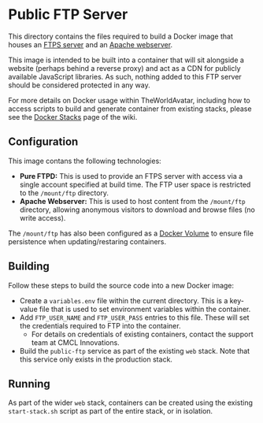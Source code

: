 # Public FTP Server

This directory contains the files required to build a Docker image that houses an [FTPS server](https://www.pureftpd.org/project/pure-ftpd/) and an [Apache webserver](https://httpd.apache.org/).

This image is intended to be built into a container that will sit alongside a website (perhaps behind a reverse proxy) and act as a CDN for publicly available JavaScript libraries. As such, nothing added to this FTP server should be considered protected in any way.

For more details on Docker usage within TheWorldAvatar, including how to access scripts to build and generate container from existing stacks, please see the [Docker Stacks](https://github.com/cambridge-cares/TheWorldAvatar/wiki/Docker:-Stacks) page of the wiki.

## Configuration

This image contans the following technologies:

- **Pure FTPD:** This is used to provide an FTPS server with access via a single account specified at build time. The FTP user space is restricted to the `/mount/ftp` directory.
- **Apache Webserver:** This is used to host content from the `/mount/ftp` directory, allowing anonymous visitors to download and browse files (no write access).

The `/mount/ftp` has also been configured as a [Docker Volume](https://docs.docker.com/storage/volumes/) to ensure file persistence when updating/restaring containers.

## Building
Follow these steps to build the source code into a new Docker image:

- Create a `variables.env` file within the current directory. This is a key-value file that is used to set environment variables within the container.
- Add `FTP_USER_NAME` and `FTP_USER_PASS` entries to this file. These will set the credentials required to FTP into the container.
   - For details on credentials of existing containers, contact the support team at CMCL Innovations.
- Build the `public-ftp` service as part of the existing `web` stack. Note that this service only exists in the production stack.

## Running

As part of the wider `web` stack, containers can be created using the existing `start-stack.sh` script as part of the entire stack, or in isolation.